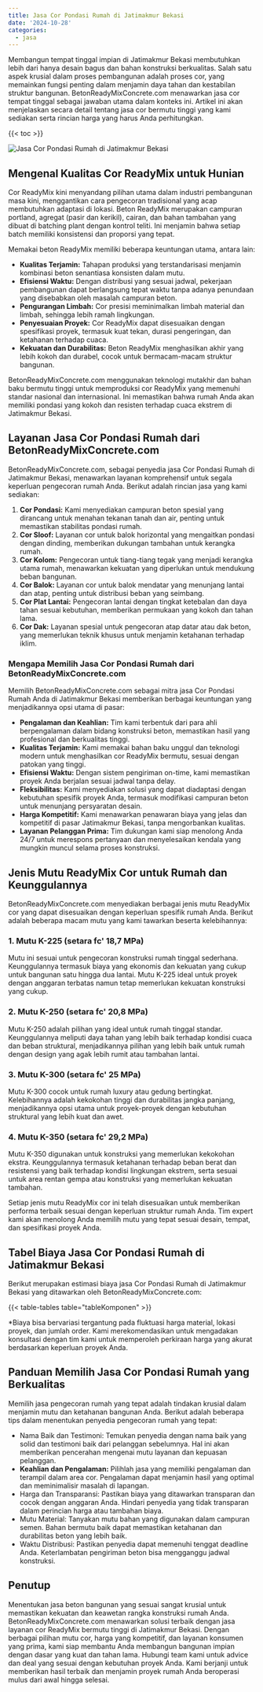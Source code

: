 ```yaml
---
title: Jasa Cor Pondasi Rumah di Jatimakmur Bekasi
date: '2024-10-28'
categories:
  - jasa
---
```


Membangun tempat tinggal impian di Jatimakmur Bekasi membutuhkan lebih dari hanya desain bagus dan bahan konstruksi berkualitas. Salah satu aspek krusial dalam proses pembangunan adalah proses cor, yang memainkan fungsi penting dalam menjamin daya tahan dan kestabilan struktur bangunan. BetonReadyMixConcrete.com menawarkan jasa cor tempat tinggal sebagai jawaban utama dalam konteks ini. Artikel ini akan menjelaskan secara detail tentang jasa cor bermutu tinggi yang kami sediakan serta rincian harga yang harus Anda perhitungkan.

{{< toc >}}

![Jasa Cor Pondasi Rumah di Jatimakmur Bekasi](https://betoncor8.github.io/cor/harga-beton-readymix-concrete%20(5).png)

## Mengenal Kualitas Cor ReadyMix untuk Hunian

Cor ReadyMix kini menyandang pilihan utama dalam industri pembangunan masa kini, menggantikan cara pengecoran tradisional yang acap membutuhkan adaptasi di lokasi. Beton ReadyMix merupakan campuran portland, agregat (pasir dan kerikil), cairan, dan bahan tambahan yang dibuat di batching plant dengan kontrol teliti. Ini menjamin bahwa setiap batch memiliki konsistensi dan proporsi yang tepat.

Memakai beton ReadyMix memiliki beberapa keuntungan utama, antara lain:

- **Kualitas Terjamin:** Tahapan produksi yang terstandarisasi menjamin kombinasi beton senantiasa konsisten dalam mutu.
- **Efisiensi Waktu:** Dengan distribusi yang sesuai jadwal, pekerjaan pembangunan dapat berlangsung tepat waktu tanpa adanya penundaan yang disebabkan oleh masalah campuran beton.
- **Pengurangan Limbah:** Cor presisi meminimalkan limbah material dan limbah, sehingga lebih ramah lingkungan.
- **Penyesuaian Proyek:** Cor ReadyMix dapat disesuaikan dengan spesifikasi proyek, termasuk kuat tekan, durasi pengeringan, dan ketahanan terhadap cuaca.
- **Kekuatan dan Durabilitas:** Beton ReadyMix menghasilkan akhir yang lebih kokoh dan durabel, cocok untuk bermacam-macam struktur bangunan.

BetonReadyMixConcrete.com menggunakan teknologi mutakhir dan bahan baku bermutu tinggi untuk memproduksi cor ReadyMix yang memenuhi standar nasional dan internasional. Ini memastikan bahwa rumah Anda akan memiliki pondasi yang kokoh dan resisten terhadap cuaca ekstrem di Jatimakmur Bekasi.

## Layanan Jasa Cor Pondasi Rumah dari BetonReadyMixConcrete.com

BetonReadyMixConcrete.com, sebagai penyedia jasa Cor Pondasi Rumah di Jatimakmur Bekasi, menawarkan layanan komprehensif untuk segala keperluan pengecoran rumah Anda. Berikut adalah rincian jasa yang kami sediakan:

1. **Cor Pondasi:** Kami menyediakan campuran beton spesial yang dirancang untuk menahan tekanan tanah dan air, penting untuk memastikan stabilitas pondasi rumah.
2. **Cor Sloof:** Layanan cor untuk balok horizontal yang mengaitkan pondasi dengan dinding, memberikan dukungan tambahan untuk kerangka rumah.
3. **Cor Kolom:** Pengecoran untuk tiang-tiang tegak yang menjadi kerangka utama rumah, menawarkan kekuatan yang diperlukan untuk mendukung beban bangunan.
4. **Cor Balok:** Layanan cor untuk balok mendatar yang menunjang lantai dan atap, penting untuk distribusi beban yang seimbang.
5. **Cor Plat Lantai:** Pengecoran lantai dengan tingkat ketebalan dan daya tahan sesuai kebutuhan, memberikan permukaan yang kokoh dan tahan lama.
6. **Cor Dak:** Layanan spesial untuk pengecoran atap datar atau dak beton, yang memerlukan teknik khusus untuk menjamin ketahanan terhadap iklim.

### Mengapa Memilih Jasa Cor Pondasi Rumah dari BetonReadyMixConcrete.com

Memilih BetonReadyMixConcrete.com sebagai mitra jasa Cor Pondasi Rumah Anda di Jatimakmur Bekasi memberikan berbagai keuntungan yang menjadikannya opsi utama di pasar:

- **Pengalaman dan Keahlian:** Tim kami terbentuk dari para ahli berpengalaman dalam bidang konstruksi beton, memastikan hasil yang profesional dan berkualitas tinggi.
- **Kualitas Terjamin:** Kami memakai bahan baku unggul dan teknologi modern untuk menghasilkan cor ReadyMix bermutu, sesuai dengan patokan yang tinggi.
- **Efisiensi Waktu:** Dengan sistem pengiriman on-time, kami memastikan proyek Anda berjalan sesuai jadwal tanpa delay.
- **Fleksibilitas:** Kami menyediakan solusi yang dapat diadaptasi dengan kebutuhan spesifik proyek Anda, termasuk modifikasi campuran beton untuk menunjang persyaratan desain.
- **Harga Kompetitif:** Kami menawarkan penawaran biaya yang jelas dan kompetitif di pasar Jatimakmur Bekasi, tanpa mengorbankan kualitas.
- **Layanan Pelanggan Prima:** Tim dukungan kami siap menolong Anda 24/7 untuk merespons pertanyaan dan menyelesaikan kendala yang mungkin muncul selama proses konstruksi.

## Jenis Mutu ReadyMix Cor untuk Rumah dan Keunggulannya

BetonReadyMixConcrete.com menyediakan berbagai jenis mutu ReadyMix cor yang dapat disesuaikan dengan keperluan spesifik rumah Anda. Berikut adalah beberapa macam mutu yang kami tawarkan beserta kelebihannya:

### 1\. Mutu K-225 (setara fc' 18,7 MPa)

Mutu ini sesuai untuk pengecoran konstruksi rumah tinggal sederhana. Keunggulannya termasuk biaya yang ekonomis dan kekuatan yang cukup untuk bangunan satu hingga dua lantai. Mutu K-225 ideal untuk proyek dengan anggaran terbatas namun tetap memerlukan kekuatan konstruksi yang cukup.

### 2\. Mutu K-250 (setara fc' 20,8 MPa)

Mutu K-250 adalah pilihan yang ideal untuk rumah tinggal standar. Keunggulannya meliputi daya tahan yang lebih baik terhadap kondisi cuaca dan beban struktural, menjadikannya pilihan yang lebih baik untuk rumah dengan design yang agak lebih rumit atau tambahan lantai.

### 3\. Mutu K-300 (setara fc' 25 MPa)

Mutu K-300 cocok untuk rumah luxury atau gedung bertingkat. Kelebihannya adalah kekokohan tinggi dan durabilitas jangka panjang, menjadikannya opsi utama untuk proyek-proyek dengan kebutuhan struktural yang lebih kuat dan awet.

### 4\. Mutu K-350 (setara fc' 29,2 MPa)

Mutu K-350 digunakan untuk konstruksi yang memerlukan kekokohan ekstra. Keunggulannya termasuk ketahanan terhadap beban berat dan resistensi yang baik terhadap kondisi lingkungan ekstrem, serta sesuai untuk area rentan gempa atau konstruksi yang memerlukan kekuatan tambahan.

Setiap jenis mutu ReadyMix cor ini telah disesuaikan untuk memberikan performa terbaik sesuai dengan keperluan struktur rumah Anda. Tim expert kami akan menolong Anda memilih mutu yang tepat sesuai desain, tempat, dan spesifikasi proyek Anda.

## Tabel Biaya Jasa Cor Pondasi Rumah di Jatimakmur Bekasi

Berikut merupakan estimasi biaya jasa Cor Pondasi Rumah di Jatimakmur Bekasi yang ditawarkan oleh BetonReadyMixConcrete.com:

{{< table-tables table="tableKomponen" >}}

\*Biaya bisa bervariasi tergantung pada fluktuasi harga material, lokasi proyek, dan jumlah order. Kami merekomendasikan untuk mengadakan konsultasi dengan tim kami untuk memperoleh perkiraan harga yang akurat berdasarkan keperluan proyek Anda.

## Panduan Memilih Jasa Cor Pondasi Rumah yang Berkualitas

Memilih jasa pengecoran rumah yang tepat adalah tindakan krusial dalam menjamin mutu dan ketahanan bangunan Anda. Berikut adalah beberapa tips dalam menentukan penyedia pengecoran rumah yang tepat:

- Nama Baik dan Testimoni: Temukan penyedia dengan nama baik yang solid dan testimoni baik dari pelanggan sebelumnya. Hal ini akan memberikan pencerahan mengenai mutu layanan dan kepuasan pelanggan.
- **Keahlian dan Pengalaman:** Pilihlah jasa yang memiliki pengalaman dan terampil dalam area cor. Pengalaman dapat menjamin hasil yang optimal dan meminimalisir masalah di lapangan.
- Harga dan Transparansi: Pastikan biaya yang ditawarkan transparan dan cocok dengan anggaran Anda. Hindari penyedia yang tidak transparan dalam perincian harga atau tambahan biaya.
- Mutu Material: Tanyakan mutu bahan yang digunakan dalam campuran semen. Bahan bermutu baik dapat memastikan ketahanan dan durabilitas beton yang lebih baik.
- Waktu Distribusi: Pastikan penyedia dapat memenuhi tenggat deadline Anda. Keterlambatan pengiriman beton bisa mengganggu jadwal konstruksi.

## Penutup

Menentukan jasa beton bangunan yang sesuai sangat krusial untuk memastikan kekuatan dan keawetan rangka konstruksi rumah Anda. BetonReadyMixConcrete.com menawarkan solusi terbaik dengan jasa layanan cor ReadyMix bermutu tinggi di Jatimakmur Bekasi. Dengan berbagai pilihan mutu cor, harga yang kompetitif, dan layanan konsumen yang prima, kami siap membantu Anda membangun bangunan impian dengan dasar yang kuat dan tahan lama. Hubungi team kami untuk advice dan deal yang sesuai dengan kebutuhan proyek Anda. Kami berjanji untuk memberikan hasil terbaik dan menjamin proyek rumah Anda beroperasi mulus dari awal hingga selesai.
